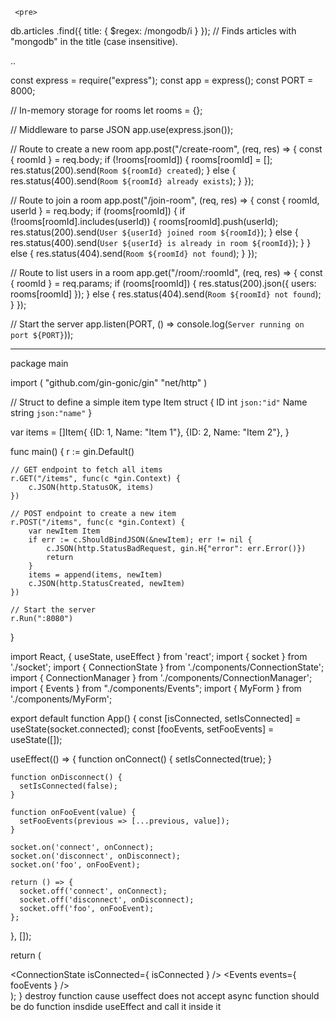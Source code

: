      <pre> 
      
   db.articles .find({ title: { $regex: /mongodb/i } }); // Finds articles with "mongodb" in the title (case insensitive).
     
  ..  

 const express = require("express"); 
const app = express();
const PORT = 8000;

// In-memory storage for rooms
let rooms = {};

// Middleware to parse JSON
app.use(express.json());

// Route to create a new room
app.post("/create-room", (req, res) => {
  const { roomId } = req.body;
  if (!rooms[roomId]) {
    rooms[roomId] = [];
    res.status(200).send(`Room ${roomId} created`);
  } else {
    res.status(400).send(`Room ${roomId} already exists`);
  }
});

// Route to join a room
app.post("/join-room", (req, res) => {
  const { roomId, userId } = req.body;
  if (rooms[roomId]) {
    if (!rooms[roomId].includes(userId)) {
      rooms[roomId].push(userId);
      res.status(200).send(`User ${userId} joined room ${roomId}`);
    } else {
      res.status(400).send(`User ${userId} is already in room ${roomId}`);
    }
  } else {
    res.status(404).send(`Room ${roomId} not found`);
  }
});

// Route to list users in a room
app.get("/room/:roomId", (req, res) => {
  const { roomId } = req.params;
  if (rooms[roomId]) {
    res.status(200).json({ users: rooms[roomId] });
  } else {
    res.status(404).send(`Room ${roomId} not found`);
  }
});

// Start the server
app.listen(PORT, () => console.log(`Server running on port ${PORT}`));


 ------------------------------------------------------------------------------------------------------------------------------------------------------------------------------------------------



  package main

import (
    "github.com/gin-gonic/gin"
    "net/http"
)

// Struct to define a simple item
type Item struct {
    ID   int    `json:"id"`
    Name string `json:"name"`
}

var items = []Item{
    {ID: 1, Name: "Item 1"},
    {ID: 2, Name: "Item 2"},
}

func main() {
    r := gin.Default()

    // GET endpoint to fetch all items
    r.GET("/items", func(c *gin.Context) {
        c.JSON(http.StatusOK, items)
    })

    // POST endpoint to create a new item
    r.POST("/items", func(c *gin.Context) {
        var newItem Item
        if err := c.ShouldBindJSON(&newItem); err != nil {
            c.JSON(http.StatusBadRequest, gin.H{"error": err.Error()})
            return
        }
        items = append(items, newItem)
        c.JSON(http.StatusCreated, newItem)
    })

    // Start the server
    r.Run(":8080")
}

import React, { useState, useEffect } from 'react';
import { socket } from './socket';
import { ConnectionState } from './components/ConnectionState';
import { ConnectionManager } from './components/ConnectionManager';
import { Events } from "./components/Events";
import { MyForm } from './components/MyForm';

export default function App() {
  const [isConnected, setIsConnected] = useState(socket.connected);
  const [fooEvents, setFooEvents] = useState([]);

  useEffect(() => {
    function onConnect() {
      setIsConnected(true);
    }

    function onDisconnect() {
      setIsConnected(false);
    }

    function onFooEvent(value) {
      setFooEvents(previous => [...previous, value]);
    }

    socket.on('connect', onConnect);
    socket.on('disconnect', onDisconnect);
    socket.on('foo', onFooEvent);

    return () => {
      socket.off('connect', onConnect);
      socket.off('disconnect', onDisconnect);
      socket.off('foo', onFooEvent);
    };
  }, []);

  return (
    <div className="App">
      <ConnectionState isConnected={ isConnected } />
      <Events events={ fooEvents } />
      <ConnectionManager />
      <MyForm />
    </div>
  );
}
  destroy function cause useffect does not accept async function should be do function insdide useEffect and call it inside it 
</pre>
 

